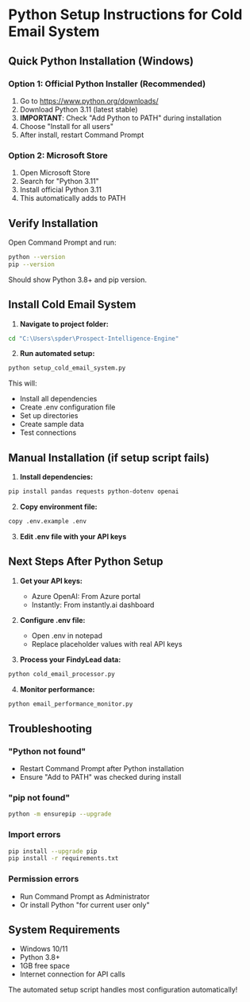 # Python Setup Instructions for Cold Email System

## Quick Python Installation (Windows)

### Option 1: Official Python Installer (Recommended)
1. Go to https://www.python.org/downloads/
2. Download Python 3.11 (latest stable)
3. **IMPORTANT**: Check "Add Python to PATH" during installation
4. Choose "Install for all users"
5. After install, restart Command Prompt

### Option 2: Microsoft Store
1. Open Microsoft Store
2. Search for "Python 3.11"
3. Install official Python 3.11
4. This automatically adds to PATH

## Verify Installation

Open Command Prompt and run:
```bash
python --version
pip --version
```

Should show Python 3.8+ and pip version.

## Install Cold Email System

1. **Navigate to project folder:**
```bash
cd "C:\Users\spder\Prospect-Intelligence-Engine"
```

2. **Run automated setup:**
```bash
python setup_cold_email_system.py
```

This will:
- Install all dependencies
- Create .env configuration file
- Set up directories
- Create sample data
- Test connections

## Manual Installation (if setup script fails)

1. **Install dependencies:**
```bash
pip install pandas requests python-dotenv openai
```

2. **Copy environment file:**
```bash
copy .env.example .env
```

3. **Edit .env file with your API keys**

## Next Steps After Python Setup

1. **Get your API keys:**
   - Azure OpenAI: From Azure portal
   - Instantly: From instantly.ai dashboard

2. **Configure .env file:**
   - Open .env in notepad
   - Replace placeholder values with real API keys

3. **Process your FindyLead data:**
```bash
python cold_email_processor.py
```

4. **Monitor performance:**
```bash
python email_performance_monitor.py
```

## Troubleshooting

### "Python not found"
- Restart Command Prompt after Python installation
- Ensure "Add to PATH" was checked during install

### "pip not found" 
```bash
python -m ensurepip --upgrade
```

### Import errors
```bash
pip install --upgrade pip
pip install -r requirements.txt
```

### Permission errors
- Run Command Prompt as Administrator
- Or install Python "for current user only"

## System Requirements
- Windows 10/11
- Python 3.8+
- 1GB free space
- Internet connection for API calls

The automated setup script handles most configuration automatically!